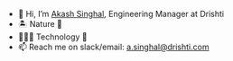 - 👋 Hi, I’m [Akash Singhal](https://www.linkedin.com/in/akashdeepsinghal/), Engineering Manager at Drishti
- 🏝 Nature 💚
- 👨🏻‍💻 Technology 🧠
- 📫 Reach me on slack/email: a.singhal@drishti.com

<!---
b8akash/b8akash is a ✨ special ✨ repository because its `README.md` (this file) appears on your GitHub profile.
You can click the Preview link to take a look at your changes.
--->
